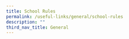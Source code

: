 ```yaml
---
title: School Rules
permalink: /useful-links/general/school-rules
description: ""
third_nav_title: General
---
```

